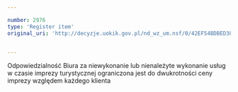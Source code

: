```yaml
---

number: 2976
type: 'Register item'
original_uri: 'http://decyzje.uokik.gov.pl/nd_wz_um.nsf/0/42EF54BDBED38288C12579CA004205A0?OpenDocument'


---
```


Odpowiedzialność Biura za niewykonanie lub nienależyte wykonanie usług w czasie imprezy turystycznej ograniczona jest do dwukrotności ceny imprezy względem każdego klienta
